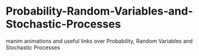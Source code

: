 # Probability-Random-Variables-and-Stochastic-Processes
manim animations and useful links over Probability, Random Variables and Stochastic Processes
